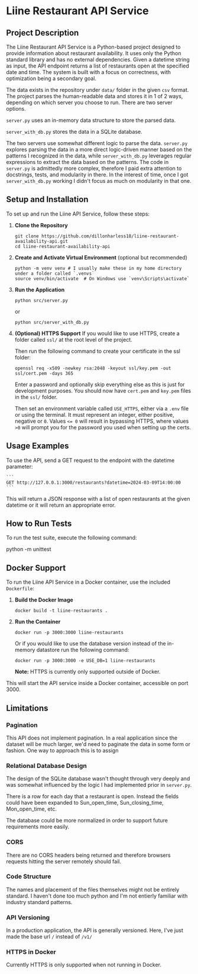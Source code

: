 # Liine Restaurant API Service

## Project Description
The Liine Restaurant API Service is a Python-based project designed to provide information about restaurant availability. It uses only the Python standard library and has no external dependencies. Given a datetime string as input, the API endpoint returns a list of restaurants open at the specified date and time. The system is built with a focus on correctness, with optimization being a secondary goal. 

The data exists in the repository under `data/` folder in the given `csv` format. The project parses the human-readable data and stores it in 1 of 2 ways, depending on which server you choose to run. There are two server options.

`server.py` uses an in-memory data structure to store the parsed data. 

`server_with_db.py` stores the data in a SQLite database.

The two servers use somewhat different logic to parse the data. `server.py` explores parsing the data in a more direct logic-driven manner based on the patterns I recognized in the data, while `server_with_db.py` leverages regular expressions to extract the data based on the patterns. The code in `server.py` is admittedly more complex, therefore I paid extra attention to docstrings, tests, and modularity in there. In the interest of time, once I got `server_with_db.py` working I didn't focus as much on modularity in that one.

## Setup and Installation

To set up and run the Liine API Service, follow these steps:

1. **Clone the Repository**
    ```
    git clone https://github.com/dillonharless18/liine-restaurant-availability-api.git
    cd liine-restaurant-availability-api
    ```

2. **Create and Activate Virtual Environment** (optional but recommended)
    ```
    python -m venv venv # I usually make these in my home directory under a folder called `.venvs`
    source venv/bin/activate  # On Windows use `venv\Scripts\activate`
    ```
3. **Run the Application**
    ```
    python src/server.py
    ```

    or

    ```
    python src/server_with_db.py
    ```

4. **(Optional) HTTPS Support**
    If you would like to use HTTPS, create a folder called `ssl/` at the root level of the project.

    Then run the following command to create your certificate in the ssl folder:

    ```
    openssl req -x509 -newkey rsa:2048 -keyout ssl/key.pem -out ssl/cert.pem -days 365
    ```

    Enter a password and optionally skip everything else as this is just for development purposes. You should now have `cert.pem` and `key.pem` files in the `ssl/` folder.

    Then set an environment variable called `USE_HTTPS`, either via a `.env` file or using the terminal. It must represent an integer, either positive, negative or `0`. Values `<= 0` will result in bypassing HTTPS, where values `>0` will prompt you for the password you used when setting up the certs.


## Usage Examples

To use the API, send a GET request to the endpoint with the datetime parameter:

    ```
    GET http://127.0.0.1:3000/restaurants?datetime=2024-03-09T14:00:00
    ```


This will return a JSON response with a list of open restaurants at the given datetime or it will return an appropriate error.

## How to Run Tests

To run the test suite, execute the following command:

python -m unittest


## Docker Support

To run the Liine API Service in a Docker container, use the included `Dockerfile`:

1. **Build the Docker Image**
    ```
    docker build -t liine-restaurants .
    ```

2. **Run the Container**
    ```
    docker run -p 3000:3000 liine-restaurants
    ```

    Or if you would like to use the database version instead of the in-memory datastore run the following command:

    ```
    docker run -p 3000:3000 -e USE_DB=1 liine-restaurants
    ```

    **Note:** HTTPS is currently only supported outside of Docker.

This will start the API service inside a Docker container, accessible on port 3000.


## Limitations

### Pagination

This API does not implement pagination. In a real application since the dataset will be much larger, we'd need to paginate the data in some form or fashion. One way to approach this is to assign 

### Relational Database Design

The design of the SQLite database wasn't thought through very deeply and was somewhat influenced by the logic I had implemented prior in `server.py`.

There is a row for each day that a restaurant is open. Instead the fields could have been expanded to Sun_open_time, Sun_closing_time, Mon_open_time, etc.

The database could be more normalized in order to support future requirements more easily.

### CORS

There are no CORS headers being returned and therefore browsers requests hitting the server remotely should fail.

### Code Structure

The names and placement of the files themselves might not be entirely standard. I haven't done too much python and I'm not entierly familiar with industry standard patterns.

### API Versioning

In a production application, the API is generally versioned. Here, I've just made the base url `/` instead of `/v1/`

### HTTPS in Docker

Currently HTTPS is only supported when not running in Docker.